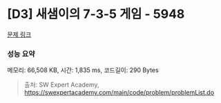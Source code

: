 # [D3] 새샘이의 7-3-5 게임 - 5948 

[문제 링크](https://swexpertacademy.com/main/code/problem/problemDetail.do?contestProbId=AWZ2IErKCwUDFAUQ) 

### 성능 요약

메모리: 66,508 KB, 시간: 1,835 ms, 코드길이: 290 Bytes



> 출처: SW Expert Academy, https://swexpertacademy.com/main/code/problem/problemList.do